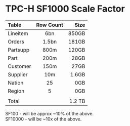 # TPC-H SF1000 Scale Factor

| Table      | Row Count   | Size          |
| :---       |    :----:   |          ---: |
| Lineitem   | 6bn         | 850GB         |
| Orders     | 1.5bn       | 181GB         |
| Partsupp   | 800m        | 120GB         |
| Part       | 200m        | 28GB          |
| Customer   | 150m        | 27GB          |
| Supplier   | 10m         | 1.6GB         |
| Nation     | 25          | 0GB           |
| Region     | 5           | 0GB           |
|            |             |               |
| Total      |             | 1.2 TB        |


SF100 - will be approx ~10% of the above. </br>
SF10000 - will be ~10x of the above.
